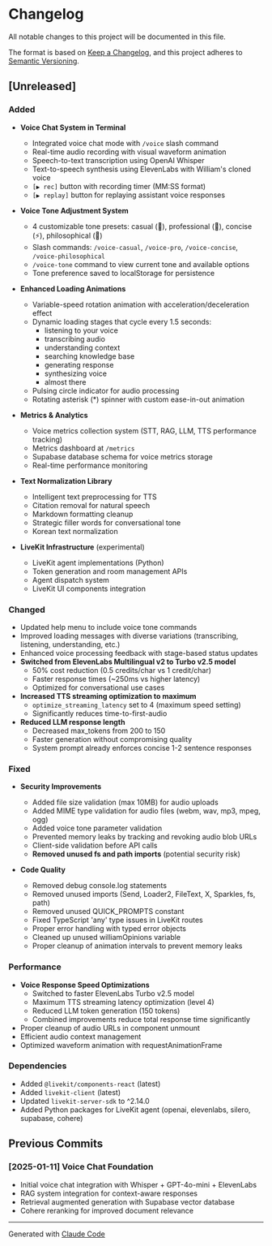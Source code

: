# Changelog

All notable changes to this project will be documented in this file.

The format is based on [Keep a Changelog](https://keepachangelog.com/en/1.0.0/),
and this project adheres to [Semantic Versioning](https://semver.org/spec/v2.0.0.html).

## [Unreleased]

### Added
- **Voice Chat System in Terminal**
  - Integrated voice chat mode with `/voice` slash command
  - Real-time audio recording with visual waveform animation
  - Speech-to-text transcription using OpenAI Whisper
  - Text-to-speech synthesis using ElevenLabs with William's cloned voice
  - `[▶ rec]` button with recording timer (MM:SS format)
  - `[▶ replay]` button for replaying assistant voice responses

- **Voice Tone Adjustment System**
  - 4 customizable tone presets: casual (💬), professional (💼), concise (⚡), philosophical (🤔)
  - Slash commands: `/voice-casual`, `/voice-pro`, `/voice-concise`, `/voice-philosophical`
  - `/voice-tone` command to view current tone and available options
  - Tone preference saved to localStorage for persistence

- **Enhanced Loading Animations**
  - Variable-speed rotation animation with acceleration/deceleration effect
  - Dynamic loading stages that cycle every 1.5 seconds:
    - listening to your voice
    - transcribing audio
    - understanding context
    - searching knowledge base
    - generating response
    - synthesizing voice
    - almost there
  - Pulsing circle indicator for audio processing
  - Rotating asterisk (*) spinner with custom ease-in-out animation

- **Metrics & Analytics**
  - Voice metrics collection system (STT, RAG, LLM, TTS performance tracking)
  - Metrics dashboard at `/metrics`
  - Supabase database schema for voice metrics storage
  - Real-time performance monitoring

- **Text Normalization Library**
  - Intelligent text preprocessing for TTS
  - Citation removal for natural speech
  - Markdown formatting cleanup
  - Strategic filler words for conversational tone
  - Korean text normalization

- **LiveKit Infrastructure** (experimental)
  - LiveKit agent implementations (Python)
  - Token generation and room management APIs
  - Agent dispatch system
  - LiveKit UI components integration

### Changed
- Updated help menu to include voice tone commands
- Improved loading messages with diverse variations (transcribing, listening, understanding, etc.)
- Enhanced voice processing feedback with stage-based status updates
- **Switched from ElevenLabs Multilingual v2 to Turbo v2.5 model**
  - 50% cost reduction (0.5 credits/char vs 1 credit/char)
  - Faster response times (~250ms vs higher latency)
  - Optimized for conversational use cases
- **Increased TTS streaming optimization to maximum**
  - `optimize_streaming_latency` set to 4 (maximum speed setting)
  - Significantly reduces time-to-first-audio
- **Reduced LLM response length**
  - Decreased max_tokens from 200 to 150
  - Faster generation without compromising quality
  - System prompt already enforces concise 1-2 sentence responses

### Fixed
- **Security Improvements**
  - Added file size validation (max 10MB) for audio uploads
  - Added MIME type validation for audio files (webm, wav, mp3, mpeg, ogg)
  - Added voice tone parameter validation
  - Prevented memory leaks by tracking and revoking audio blob URLs
  - Client-side validation before API calls
  - **Removed unused fs and path imports** (potential security risk)

- **Code Quality**
  - Removed debug console.log statements
  - Removed unused imports (Send, Loader2, FileText, X, Sparkles, fs, path)
  - Removed unused QUICK_PROMPTS constant
  - Fixed TypeScript 'any' type issues in LiveKit routes
  - Proper error handling with typed error objects
  - Cleaned up unused williamOpinions variable
  - Proper cleanup of animation intervals to prevent memory leaks

### Performance
- **Voice Response Speed Optimizations**
  - Switched to faster ElevenLabs Turbo v2.5 model
  - Maximum TTS streaming latency optimization (level 4)
  - Reduced LLM token generation (150 tokens)
  - Combined improvements reduce total response time significantly
- Proper cleanup of audio URLs in component unmount
- Efficient audio context management
- Optimized waveform animation with requestAnimationFrame

### Dependencies
- Added `@livekit/components-react` (latest)
- Added `livekit-client` (latest)
- Updated `livekit-server-sdk` to ^2.14.0
- Added Python packages for LiveKit agent (openai, elevenlabs, silero, supabase, cohere)

## Previous Commits

### [2025-01-11] Voice Chat Foundation
- Initial voice chat integration with Whisper + GPT-4o-mini + ElevenLabs
- RAG system integration for context-aware responses
- Retrieval augmented generation with Supabase vector database
- Cohere reranking for improved document relevance

---

Generated with [Claude Code](https://claude.com/claude-code)
